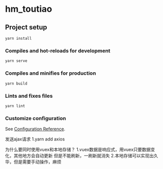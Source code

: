 # hm_toutiao

## Project setup
```
yarn install
```

### Compiles and hot-reloads for development
```
yarn serve
```

### Compiles and minifies for production
```
yarn build
```

### Lints and fixes files
```
yarn lint
```

### Customize configuration
See [Configuration Reference](https://cli.vuejs.org/config/).


发送ajax请求
1.yarn add axios


为什么要同时使用vuex和本地存储？
1.vuex数据是响应式，用vuex只要数据变化，其他地方会自动更新   但是不能刷新，一刷新就消失
2.本地存储可以实现出久华，但是需要手动操作，麻烦